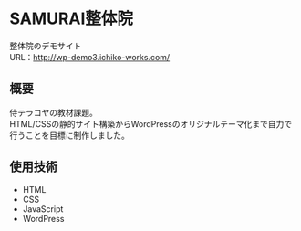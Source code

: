 # SAMURAI整体院

整体院のデモサイト<br>
URL：http://wp-demo3.ichiko-works.com/

## 概要
侍テラコヤの教材課題。<br>
HTML/CSSの静的サイト構築からWordPressのオリジナルテーマ化まで自力で行うことを目標に制作しました。

## 使用技術
- HTML
- CSS
- JavaScript
- WordPress

